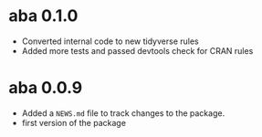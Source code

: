 # aba 0.1.0

* Converted internal code to new tidyverse rules
* Added more tests and passed devtools check for CRAN rules

# aba 0.0.9

* Added a `NEWS.md` file to track changes to the package.
* first version of the package
